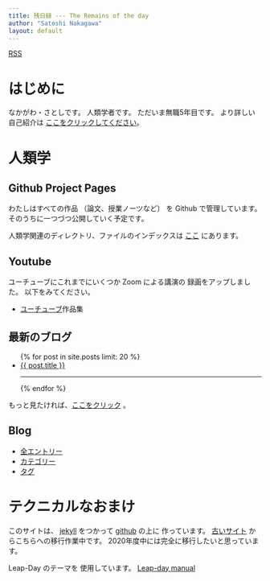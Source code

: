```yaml
---
title: 残日録 --- The Remains of the day
author: "Satoshi Nakagawa"
layout: default
---
```


<!-- Google tag (gtag.js) -->
<script async src="https://www.googletagmanager.com/gtag/js?id=G-F5QJMGG75W"></script>
<script>
  window.dataLayer = window.dataLayer || [];
  function gtag(){dataLayer.push(arguments);}
  gtag('js', new Date());

  gtag('config', 'G-F5QJMGG75W');
</script>

[RSS](feed.xml)

# はじめに

なかがわ・さとしです。
人類学者です。
ただいま無職5年目です。
より詳しい自己紹介は
[ここをクリックしてください](aboutme.md)。


# 人類学

## Github Project Pages

わたしはすべての作品
（論文、授業ノーツなど）
を Github で管理しています。
そのうちに一つづつ公開していく予定です。

<!--

まずは、
人類学で Linux、git、github などを使う方法を
示します。

- [人類学でコンピューターをつかう](computer_and_anthropology/README.html)

Github の人類学関連のリポジトリはほとんどが
プライベートです。
とりあえず非常に古いリポジトリを公開しましたので、
github pages (project) を以下に示します。

<!--  [エンデに向けて](./ende/README.html) 
- [Sex and Gender (EPUB)](./sex_and_gender/00BOOK.epub)
  + HTML 版は 
  [こちら](http://www.merapano.net/~satoshi/anthrop/class-md/sex_and_gender/)
  (クリックで www.merapano.net/ に移動します) 

-->

<!--
- [環境主義と人類学 (EPUB)](environment/00BOOK.epub)
  + HTML 版は 
  [こちら](http://www.merapano.net/~satoshi/anthrop/class-md/environment/)
  (クリックで www.merapano.net/ に移動します) 
-->

人類学関連のディレクトリ、ファイルのインデックスは
[ここ](anthrop-index.md) にあります。


## Youtube

ユーチューブにこれまでにいくつか Zoom による講演の
録画をアップしました。
以下をみてください。


- [ユーチューブ](./youtube-index.md)作品集
<!-- - [なかがわさとし論文集（その1）：民族誌篇](./paper-0-md/) -->
<!-- - [timor-wiki](./timor-wiki/) ティモール島についての Wiki -->

## 最新のブログ

<!-- 以下抜粋（最初の一段落）つきです。-->

<ul>
  {% for post in site.posts limit: 20 %}
    <li>
      <a href="{{ post.url }}">{{ post.title }}</a>
<!--      {{ post.excerpt }} -->
    <hr />
    </li>
  {% endfor %}
</ul>

もっと見たければ、[ここをクリック](./blog-list.html) 。

## Blog

- [全エントリー](blog-list)
- [カテゴリー](categories.html)
- [タグ](tags.html)


# テクニカルなおまけ

このサイトは、
[jekyll](https://jekyllrb.com/) をつかって
[github](http://jekyllrb-ja.github.io/) の上に 
作っています。
[古いサイト](http://www.merapano.net/~satoshi/private/diary) 
からこちらへの移行作業中です。
2020年度中には完全に移行したいと思っています。

Leap-Day のテーマを
使用しています。
[Leap-day manual](./leap-day.html) 


